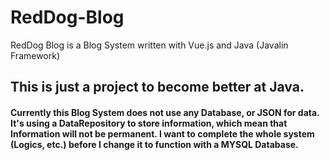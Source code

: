 # RedDog-Blog
RedDog Blog is a Blog System written with Vue.js and Java (Javalin Framework)

## This is just a project to become better at Java.

#### Currently this Blog System does not use any Database, or JSON for data. It's using a DataRepository to store information, which mean that Information will not be permanent. I want to complete the whole system (Logics, etc.) before I change it to function with a MYSQL Database.
